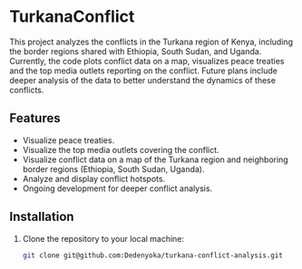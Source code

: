 # TurkanaConflict
This project analyzes the conflicts in the Turkana region of Kenya, including the border regions shared with Ethiopia, South Sudan, and Uganda. Currently, the code plots conflict data on a map, visualizes peace treaties and the top media outlets reporting on the conflict. Future plans include deeper analysis of the data to better understand the dynamics of these conflicts.

## Features
- Visualize peace treaties.
- Visualize the top media outlets covering the conflict.
- Visualize conflict data on a map of the Turkana region and neighboring border regions (Ethiopia, South Sudan, Uganda).
- Analyze and display conflict hotspots.
- Ongoing development for deeper conflict analysis.

## Installation

1. Clone the repository to your local machine:
   ```bash
   git clone git@github.com:Dedenyoka/turkana-conflict-analysis.git
